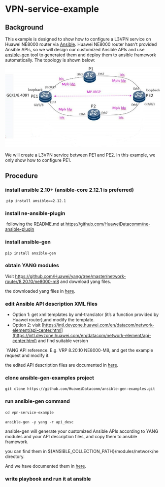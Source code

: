 # VPN-service-example

## **Background**

This example is designed to show how to configure a L3VPN service on Huawei NE8000 router via [Ansible](https://github.com/ansible/ansible).
Huawei NE8000 router hasn't provided Ansible APIs, so we will design our customized Ansible APIs 
and use [ansible-gen](https://github.com/HuaweiDatacomm/ansible-gen) tool to generated them and deploy them to ansible framework automatically.
The topology is shown below:

![](pictures/toplogy.png)

We will create a L3VPN service between PE1 and PE2. In this example, we only show how to configure PE1. 

## Procedure

### install ansible 2.10+ (ansible-core 2.12.1 is preferred)

​        `pip install ansible==2.12.1`

### install ne-ansible-plugin

​       following the README.md at https://github.com/HuaweiDatacomm/ne-ansible-plugin

### install ansible-gen

  `pip install ansible-gen`

### obtain YANG modules

  Visit https://github.com/Huawei/yang/tree/master/network-router/8.20.10/ne8000-m8
  and download yang files.

  the downloaded yang files in [here](https://github.com/HuaweiDatacomm/ansible-gen-examples/tree/main/vpn-service-example/yang).

### edit Ansible API description XML files

  - Option 1: get xml templates by xml-translator (it’s a function provided by Huawei router),and modify the template.
  - Option 2: visit [https://intl.devzone.huawei.com/en/datacom/network-element/api-center.html](https://intl.devzone.huawei.com/en/datacom/network-element/api-center.html)  and find suitable version 

  ​                  YANG API reference. E.g. VRP 8.20.10   NE8000-M8, and get the example request and modify it.

  the edited API description files are documented in [here](https://github.com/HuaweiDatacomm/ansible-gen-examples/tree/main/vpn-service-example/api_desc).

### clone ansible-gen-examples project

  `git clone https://github.com/HuaweiDatacomm/ansible-gen-examples.git`

### run ansible-gen command

  `cd vpn-service-example`

  `ansible-gen -y yang -r api_desc`

  ansible-gen will generate your customized Ansible APIs according to YANG modules and your API description files, and copy them to ansible framework.

  you can find them in ${ANSIBLE_COLLECTION_PATH}/modules/network/ne directory.

  And we have documented them in [here](https://github.com/HuaweiDatacomm/ansible-gen-examples/tree/main/vpn-service-example/apis).

### write playbook and run it at ansible

  

  

